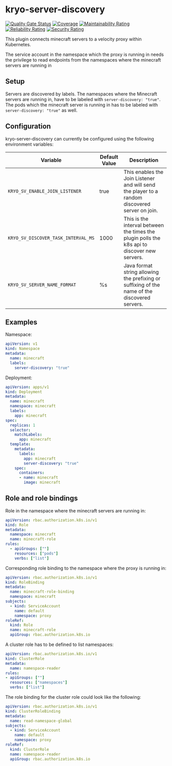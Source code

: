 # kryo-server-discovery

[![Quality Gate Status](https://sonarcloud.io/api/project_badges/measure?project=kryoniteorg_kryo-server-discovery&metric=alert_status)](https://sonarcloud.io/summary/new_code?id=kryoniteorg_kryo-server-discovery)
[![Coverage](https://sonarcloud.io/api/project_badges/measure?project=kryoniteorg_kryo-server-discovery&metric=coverage)](https://sonarcloud.io/summary/new_code?id=kryoniteorg_kryo-server-discovery)
[![Maintainability Rating](https://sonarcloud.io/api/project_badges/measure?project=kryoniteorg_kryo-server-discovery&metric=sqale_rating)](https://sonarcloud.io/summary/new_code?id=kryoniteorg_kryo-server-discovery)
[![Reliability Rating](https://sonarcloud.io/api/project_badges/measure?project=kryoniteorg_kryo-server-discovery&metric=reliability_rating)](https://sonarcloud.io/summary/new_code?id=kryoniteorg_kryo-server-discovery)
[![Security Rating](https://sonarcloud.io/api/project_badges/measure?project=kryoniteorg_kryo-server-discovery&metric=security_rating)](https://sonarcloud.io/summary/new_code?id=kryoniteorg_kryo-server-discovery)

This plugin connects minecraft servers to a velocity proxy within Kubernetes.

The service account in the namespace which the proxy is running in needs the privilege to read
endpoints from the namespaces where the minecraft servers are running in

## Setup

Servers are discovered by labels. The namespaces where the Minecraft servers are running in, have to be
labeled with `server-discovery: "true"`. The pods which the minecraft server is running in has to be labeled
with `server-discovery: "true"`
as well.

## Configuration

kryo-server-discovery can currently be configured using the following environment variables:

| Variable                            | Default Value | Description                                                                                    |
|-------------------------------------|---------------|------------------------------------------------------------------------------------------------|
| `KRYO_SV_ENABLE_JOIN_LISTENER`      | true          | This enables the Join Listener and will send the player to a random discovered server on join. |
| `KRYO_SV_DISCOVER_TASK_INTERVAL_MS` | 1000          | This is the interval between the times the plugin polls the k8s api to discover new servers.   |
| `KRYO_SV_SERVER_NAME_FORMAT`        | %s            | Java format string allowing the prefixing or suffixing of the name of the discovered servers.  |

## Examples

Namespace:

```yaml
apiVersion: v1
kind: Namespace
metadata:
  name: minecraft
  labels:
    server-discovery: "true"
```

Deployment:

```yaml
apiVersion: apps/v1
kind: Deployment
metadata:
  name: minecraft
  namespace: minecraft
  labels:
    app: minecraft
spec:
  replicas: 1
  selector:
    matchLabels:
      app: minecraft
  template:
    metadata:
      labels:
        app: minecraft
        server-discovery: "true"
    spec:
      containers:
      - name: minecraft
        image: minecraft
```

## Role and role bindings

Role in the namespace where the minecraft servers are running in:

```yaml
apiVersion: rbac.authorization.k8s.io/v1
kind: Role
metadata:
  namespace: minecraft
  name: minecraft-role
rules:
  - apiGroups: [""]
    resources: ["pods"]
    verbs: ["list"]
```

Corresponding role binding to the namespace where the proxy is running in:

```yaml
apiVersion: rbac.authorization.k8s.io/v1
kind: RoleBinding
metadata:
  name: minecraft-role-binding
  namespace: minecraft
subjects:
  - kind: ServiceAccount
    name: default
    namespace: proxy
roleRef:
  kind: Role
  name: minecraft-role
  apiGroup: rbac.authorization.k8s.io
```

A cluster role has to be defined to list namespaces:

```yaml
apiVersion: rbac.authorization.k8s.io/v1
kind: ClusterRole
metadata:
  name: namespace-reader
rules:
- apiGroups: [""]
  resources: ["namespaces"]
  verbs: ["list"]
```

The role binding for the cluster role could look like the following:

```yaml
apiVersion: rbac.authorization.k8s.io/v1
kind: ClusterRoleBinding
metadata:
  name: read-namespace-global
subjects:
  - kind: ServiceAccount
    name: default
    namespace: proxy
roleRef:
  kind: ClusterRole
  name: namespace-reader
  apiGroup: rbac.authorization.k8s.io
```
